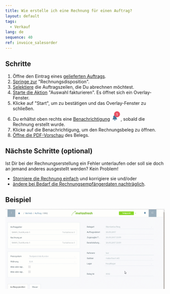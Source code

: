 ```yaml
---
title: Wie erstelle ich eine Rechnung für einen Auftrag?
layout: default
tags:
  - Verkauf
lang: de
sequence: 40
ref: invoice_salesorder
---
```


## Schritte
1. Öffne den Eintrag eines [gelieferten Auftrags](Zu_Auftrag_Lieferschein_erstellen).
1. [Springe zur](SpringezuBelegen) "Rechnungsdisposition".
1. [Selektiere](AuswahlBelege) die Auftragszeilen, die Du abrechnen möchtest.
1. [Starte die Aktion](AktionStarten#aktionsmenue) "Auswahl fakturieren". Es öffnet sich ein Overlay-Fenster.
1. Klicke auf "Start", um zu bestätigen und das Overlay-Fenster zu schließen.
1. Du erhältst oben rechts eine [Benachrichtigung](Benachrichtigungsarten) ![](assets/NotificationBell_WebUI.png), sobald die Rechnung erstellt wurde.
1. Klicke auf die Benachrichtigung, um den Rechnungsbeleg zu öffnen.
1. [Öffne die PDF-Vorschau](PDFVorschau) des Belegs.

## Nächste Schritte (optional)
Ist Dir bei der Rechnungserstellung ein Fehler unterlaufen oder soll sie doch an jemand anderes ausgestellt werden? Kein Problem!
- [Storniere die Rechnung einfach](Rechnung_stornieren) und korrigiere sie und/oder
- [ändere bei Bedarf die Rechnungsempfängerdaten nachträglich](Rechnungsadresse_nachtraeglich_aendern).

## Beispiel
![](assets/auftragzurechnung.gif)
